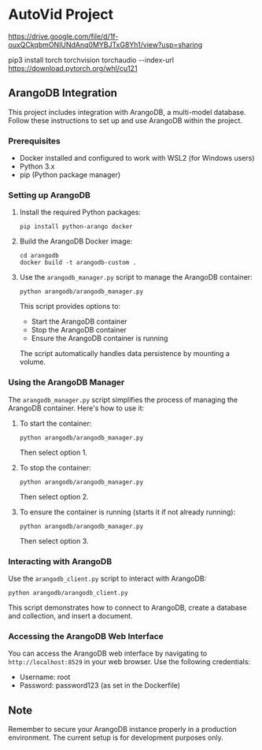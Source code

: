 # AutoVid Project

https://drive.google.com/file/d/1f-ouxQCkqbmONIUNdAnq0MYBJTxG8Yh1/view?usp=sharing

pip3 install torch torchvision torchaudio --index-url https://download.pytorch.org/whl/cu121

## ArangoDB Integration

This project includes integration with ArangoDB, a multi-model database. Follow these instructions to set up and use ArangoDB within the project.

### Prerequisites

- Docker installed and configured to work with WSL2 (for Windows users)
- Python 3.x
- pip (Python package manager)

### Setting up ArangoDB

1. Install the required Python packages:
   ```
   pip install python-arango docker
   ```

2. Build the ArangoDB Docker image:
   ```
   cd arangodb
   docker build -t arangodb-custom .
   ```

3. Use the `arangodb_manager.py` script to manage the ArangoDB container:
   ```
   python arangodb/arangodb_manager.py
   ```
   This script provides options to:
   - Start the ArangoDB container
   - Stop the ArangoDB container
   - Ensure the ArangoDB container is running

   The script automatically handles data persistence by mounting a volume.

### Using the ArangoDB Manager

The `arangodb_manager.py` script simplifies the process of managing the ArangoDB container. Here's how to use it:

1. To start the container:
   ```
   python arangodb/arangodb_manager.py
   ```
   Then select option 1.

2. To stop the container:
   ```
   python arangodb/arangodb_manager.py
   ```
   Then select option 2.

3. To ensure the container is running (starts it if not already running):
   ```
   python arangodb/arangodb_manager.py
   ```
   Then select option 3.

### Interacting with ArangoDB

Use the `arangodb_client.py` script to interact with ArangoDB:

```
python arangodb/arangodb_client.py
```

This script demonstrates how to connect to ArangoDB, create a database and collection, and insert a document.

### Accessing the ArangoDB Web Interface

You can access the ArangoDB web interface by navigating to `http://localhost:8529` in your web browser. Use the following credentials:
- Username: root
- Password: password123 (as set in the Dockerfile)

## Note

Remember to secure your ArangoDB instance properly in a production environment. The current setup is for development purposes only.
